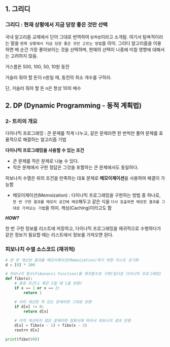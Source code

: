 ## 1. 그리디

### 그리디 : 현재 상황에서 지금 당장 좋은 것만 선택

국내 알고리즘 교재에서 단어 그대로 번역하여 `탐욕법`이라고 소개됨. 여기서 탐욕적이라는 말을 `현재 상황에서 지금 당장 좋은 것만 고르는 방법`을 의미. 그리디 알고리즘을 이용하면 매 순간 가장 좋아보이는 것을 선택하며, 현재의 선택이 나중에 미칠 영향에 대해서는 고려하지 않음.

거스름돈 500, 100, 50, 10원 동전

거슬러 줘야 할 돈이 n원일 때, 동전의 최소 개수를 구하라.

단, 거슬러 줘야 할 돈 n은 항상 10의 배수

## 2. DP (Dynamic Programming - 동적 계획법)

### 2- 트리의 개요

다이나믹 프로그래밍 : 큰 문제를 작게 나누고, 같은 문제라면 한 번씩만 풀어 문제를 효율적으로 해결하는 알고리즘 기법

**다이나믹 프로그래밍을 사용할 수 있는 조건**

- 큰 문제를 작은 문제로 나눌 수 있다.
- 작은 문제에서 구한 정답은 그것을 포함하는 큰 문제에서도 동일하다.

피보나치 수열은 위의 조건을 만족하는 대표 문제로 **메모이제이션**을 사용하여 해결이 가능함

- 메모이제이션(Memoization) : 다이나믹 프로그래밍을 구현하는 방법 중 하나로, `한 번 구한 결과를 메모리 공간에 메모`해두고 같은 식을 `다시 호출하면 메모한 결과를 그대로 가져오는 기법`을 의미. 캐싱(Caching)이라고도 함

***HOW?***

한 번 구한 정보를 리스트에 저장하고, 다이나믹 프로그래밍을 재귀적으로 수행하다가 같은 정보가 필요할 때는 리스트에서 정보를 가져오면 된다.

### 피보나치 수열 소스코드 (재귀적)

```python
# 한 번 계산된 결과를 메모이제이션(Memoization)하기 위한 리스트 초기화
d = [0] * 100

# 피보나치 함수(Fibonacci Function)를 재귀함수로 구현(탑다운 다이나믹 프로그래밍)
def fibo(x):
	# 종료 조건(1 혹은 2일 때 1을 반환)
	if x == 1 or x == 2:
		return 1

	# 이미 계산한 적 있는 문제라면 그대로 반환
	if d[x] != 0:
		return d[x]
	
	# 아직 계산하지 않은 문제라면 점화식에 따라서 피보나치 결과 반환
	d[x] = fibo(x - 1) + fibo(x - 2)
	reutrn d[x]

print(fibo(99))
```
